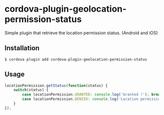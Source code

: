 # cordova-plugin-geolocation-permission-status

Simple plugin that retrieve the location permission status. (Android and iOS)

## Installation

    $ cordova plugin add cordova-plugin-geolocation-permission-status
    
## Usage

```js
locationPermission.getStatus(function(status) {
    switch(status) {
        case locationPermission.GRANTED: console.log('Granted !'); break;
        case locationPermission.DENIED: console.log('Location permission have been denied or not yet granted...');
    }
});
```